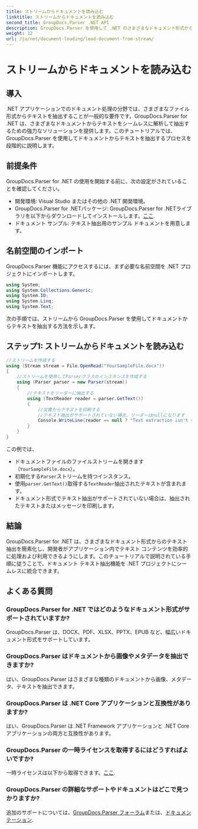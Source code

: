 ```yaml
---
title: ストリームからドキュメントを読み込む
linktitle: ストリームからドキュメントを読み込む
second_title: GroupDocs.Parser .NET API
description: GroupDocs.Parser を使用して .NET のさまざまなドキュメント形式からテキストを抽出する方法を学習します。コード例を使用したステップバイステップ ガイド。
weight: 12
url: /ja/net/document-loading/load-document-from-stream/
---
```


# ストリームからドキュメントを読み込む

## 導入
.NET アプリケーションでのドキュメント処理の分野では、さまざまなファイル形式からテキストを抽出することが一般的な要件です。GroupDocs.Parser for .NET は、さまざまなドキュメントからテキストをシームレスに解析して抽出するための強力なソリューションを提供します。このチュートリアルでは、GroupDocs.Parser を使用してドキュメントからテキストを抽出するプロセスを段階的に説明します。
## 前提条件
GroupDocs.Parser for .NET の使用を開始する前に、次の設定がされていることを確認してください。
- 開発環境: Visual Studio またはその他の .NET 開発環境。
-  GroupDocs.Parser for .NETパッケージ: GroupDocs.Parser for .NETライブラリを以下からダウンロードしてインストールします。[ここ](https://releases.groupdocs.com/parser/net/).
- ドキュメント サンプル: テキスト抽出用のサンプル ドキュメントを用意します。
## 名前空間のインポート
GroupDocs.Parser 機能にアクセスするには、まず必要な名前空間を .NET プロジェクトにインポートします。
```csharp
using System;
using System.Collections.Generic;
using System.IO;
using System.Linq;
using System.Text;
```

次の手順では、ストリームから GroupDocs.Parser を使用してドキュメントからテキストを抽出する方法を示します。
## ステップ1: ストリームからドキュメントを読み込む
```csharp
//ストリームを作成する
using (Stream stream = File.OpenRead("YourSampleFile.docx"))
{
    //ストリームを使用してParserクラスのインスタンスを作成する
    using (Parser parser = new Parser(stream))
    {
        //テキストをリーダーに抽出する
        using (TextReader reader = parser.GetText())
        {
            //文書からテキストを印刷する
            //テキスト抽出がサポートされていない場合、リーダーはnullになります
            Console.WriteLine(reader == null ? "Text extraction isn't supported" : reader.ReadToEnd());
        }
    }
}
```
この例では、
- ドキュメントファイルのファイルストリームを開きます（`YourSampleFile.docx`）。
- 初期化する`Parser`ストリームを持つインスタンス。
- 使用`parser.GetText()`取得する`TextReader`抽出されたテキストが含まれます。
- ドキュメント形式でテキスト抽出がサポートされていない場合は、抽出されたテキストまたはメッセージを印刷します。
## 結論
GroupDocs.Parser for .NET は、さまざまなドキュメント形式からのテキスト抽出を簡素化し、開発者がアプリケーション内でテキスト コンテンツを効率的に処理および利用できるようにします。このチュートリアルで説明されている手順に従うことで、ドキュメント テキスト抽出機能を .NET プロジェクトにシームレスに統合できます。

## よくある質問
### GroupDocs.Parser for .NET ではどのようなドキュメント形式がサポートされていますか?
GroupDocs.Parser は、DOCX、PDF、XLSX、PPTX、EPUB など、幅広いドキュメント形式をサポートしています。
### GroupDocs.Parser はドキュメントから画像やメタデータを抽出できますか?
はい、GroupDocs.Parser はさまざまな種類のドキュメントから画像、メタデータ、テキストを抽出できます。
### GroupDocs.Parser は .NET Core アプリケーションと互換性がありますか?
はい、GroupDocs.Parser は .NET Framework アプリケーションと .NET Core アプリケーションの両方と互換性があります。
### GroupDocs.Parser の一時ライセンスを取得するにはどうすればよいですか?
一時ライセンスは以下から取得できます。[ここ](https://purchase.groupdocs.com/temporary-license/).
### GroupDocs.Parser の詳細なサポートやドキュメントはどこで見つかりますか?
追加のサポートについては、[GroupDocs.Parser フォーラム](https://forum.groupdocs.com/c/parser/17)または、[ドキュメンテーション](https://tutorials.groupdocs.com/parser/net/).
